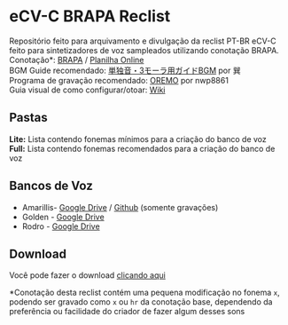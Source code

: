 # eCV-C BRAPA Reclist

Repositório feito para arquivamento e divulgação da reclist PT-BR eCV-C feito para sintetizadores de voz sampleados utilizando conotação BRAPA.<br/>
Conotação*: [BRAPA](https://github.com/Team-BRAPA/BRAPA "BRAPA") / [Planilha Online](https://docs.google.com/spreadsheets/d/e/2PACX-1vTO5M3ZI9Hfe09PyiCd-VcFjXziGj3R1rGJoJTva9zLtkuDHYuPz18o959Wnb7Mt89yR-F0AKw1U8pU/pubhtml "Google Sheets")<br/>
BGM Guide recomendado: [単独音・3モーラ用ガイドBGM](https://bowlroll.net/file/119729 "単独音・3モーラ用ガイドBGM") por 巽<br/>
Programa de gravação recomendado: [OREMO](https://pt.osdn.net/users/nwp8861/pf/OREMO/wiki/FrontPage "OREMO") por nwp8861<br/>
Guia visual de como configurar/otoar: [Wiki](https://github.com/Team-BRAPA/CVC-Brapa-Reclist/wiki "Wiki")<br/>

## Pastas
**Lite:** Lista contendo fonemas mínimos para a criação do banco de voz <br/>
**Full:** Lista contendo fonemas recomendados para a criação do banco de voz <br/>

## Bancos de Voz
* Amarillis- [Google Drive](https://drive.google.com/file/d/1xafz9cXMxGZi8pkaYdfkztdJp4Oemojq/view) / [Github](https://github.com/overdramatic/amarilis-cvc-ptbr) (somente gravações)
* Golden - [Google Drive](https://drive.google.com/file/d/17DZSSt7uMZEN30UJwqHviG9mKB56YnBN/view)
* Rodro -  [Google Drive](https://drive.google.com/file/d/1JUQ0GUI_9fmDwapyMDLSgLteTdI9aS3U/view)

## Download
Você pode fazer o download [clicando aqui](https://github.com/Team-BRAPA/CVC-PTBR-Reclist/archive/refs/heads/main.zip "Reclist")

*Conotação desta reclist contém uma pequena modificação no fonema `x`, podendo ser gravado como `x` ou `hr` da conotação base, dependendo da preferência ou facilidade do criador de fazer algum desses sons
